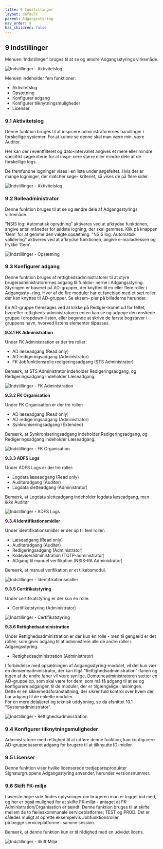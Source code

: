 ```yaml
---
title: 9 Indstillinger
layout: default
parent: Adgangsstyring
nav_order: 9
has_children: false
---
```


## 9 Indstillinger

Menuen ’Indstillinger’ bruges til at se og ændre Adgangsstyrings virkemåde.

![Indstillinger - Aktivitetslog](Billedmateriale\IndstillingerOversigt.png)

Menuen indeholder fem funktioner:

* Aktivitetslog
* Opsætning
* Konfigurer adgang
* Konfigurer tilknytningsmuligheder
* Licenser

### 9.1 Aktivitetslog
Denne funktion bruges til at inspicere administratorernes handlinger i forskellige systemer. For at kunne se
denne skal man være min. være Auditor.

Her kan der i eventfilteret og dato-intervallet angives et mere eller mindre specifikt søgekriterie for at inspi-
cere større eller mindre dele af de forskellige logs.

De fremfundne logninger vises i en liste under søgefeltet. Hvis der er mange logninger, der matcher søge-
kriteriet, så vises de på flere sider.

![Indstillinger - Aktivitetslog](Billedmateriale\IndstillingerAktivitetslog.png)

### 9.2 Rolleadministrator

Denne funktion bruges til at se og ændre dele af Adgangsstyrings virkemåde.

”NSIS log: Automatisk oprydning” aktiveres ved at afkrydse funktionen, angive antal måneder for ældste
logning, der skal gemmes. Klik på knappen ’Gem’ for at gemme den valgte opsætning.
”NSIS log: Automatisk validering” aktiveres ved at afkrydse funktionen, angive e-mailadressen og trykke
’Gem’.

![Indstillinger - Opsætning](Billedmateriale\IndstillingerOpsætning.png)

### 9.3 Konfigurer adgang

Denne funktion bruges af rettighedsadministratorer til at styre brugeradministratorernes adgang til funktio-
nerne i Adgangsstyring. Styringen er baseret på AD-grupper, der knyttes til en eller flere roller i Adgangssty-
ring. Hver af de fire moduler har et faneblad med et sæt roller, der kan knyttes til AD-grupper. Se eksem-
pler på billederne herunder.

En AD-gruppe fremsøges ved at klikke på Redigér-ikonet ud for feltet, hvorefter rettigheds-administratoren
enten kan se og udpege den ønskede gruppe i dropdown-listen, eller begynde at skrive de første bogstaver
i gruppens navn, hvorved listens elementer tilpasses.

**9.3.1 FK Administration**

Under FK Administration er der tre roller:
* AD læseadgang (Read only)
* AD redigeringsadgang (Administrator)
* FK Jobfunktionsrolle redigeringsadgang (STS Administrator)

Bemærk, at STS Administrator indeholder Redigeringsadgang, og Redigeringsadgang indeholder Læseadgang.

![Indstillinger - FK Administration](Billedmateriale\KonfigurerAdgangFKadministration.png)

**9.3.2 FK Organisation**

Under FK Organisation er der tre roller:
* AD læseadgang (Read only)
* AD redigeringsadgang (Administrator)
* Synkroniseringsadgang (Extended)

Bemærk, at Synkroniseringsadgang indeholder Redigeringsadgang, og Redigeringsadgang indeholder Læseadgang.

![Indstillinger - FK Organisation](Billedmateriale\KonfigurerAdgangFKOrganisation.png)

**9.3.3 ADFS Logs**

Under ADFS Logs er der tre roller:
* Logdata læseadgang (Read only)
* Auditøradgang (Auditør)
* Logdata sletteadgang (Administrator)

Bemærk, at Logdata sletteadgang indeholder logdata læseadgang, men _ikke_ Auditør

![Indstillinger - ADFS Logs](Billedmateriale\KonfigurerAdgangADFSLogs.png)

**9.3.4 Identifikationsmidler**

Under identifikationsmidler er der op til fem roller:
* Læseadgang (Read only)
* Auditøradgang (Auditør)
* Redigeringsadgang (Administrator)
* Kodeviseradministration (TOTP-administrator)
* ADgang til manuel verifikation (NSIS-RA Administrator)

Bemærk, at manuel verifikation er et tilkøbsmodul. 

![Indstillinger - Identifikationsmidler](Billedmateriale\KonfigurerAdgangIdentifikationsmidler.png)

**9.3.5 Certifikatstyring**

Under certifikatstyring er der kun én rolle:
* Certifikatstyring (Administrator)

![Indstillinger - Certifikatstyring](Billedmateriale\KonfigurerAdgangCertifikatstyring.png)

**9.3.6 Rettighedsadministration**

Under Rettighedsadministration er der kun én rolle - men til gengæld er det rollen, som giver adgang til at
administrere alle de andre roller i Adgangsstyring.
* Rettighedsadministration  (Administrator)

I forbindelse med opsætningen af Adgangsstyring-modulet, vil det kun vær en domæneadministrator, der kan tilgå "Rettighedsadministration"-fanen
og ingen af de andre faner vil være synlige. Domæneadministratoren sætter en AD-gruppe op, som skal være for dem, som må få adgang til at se og konfigurere
adgangen til de moduler, der er tilgængelige i løsningen.\
Dette er en sikkerhedsforanstaltning, der sikrer fuld kontrol over hvem der har adgang til de enkelte moduler.\
For en mere detaljeret og teknisk uddybning, se da afsnittet 10.1 "Systemadministrator".

![Indstillinger - Rettighedsadministration](Billedmateriale\KonfigurerAdgangRettighedsadministration.png)

### 9.4 Konfigurer tilknytningsmuligheder
Administratorer med rettighed til at udføre denne funktion, kan konfigurere AD-gruppebaseret adgang for brugere til at tilknyutte ID-midler.

### 9.5 Licenser
Denne funktion viser hvilke licenserede tredjepartsprodukter Signaturgruppens Adgangsstyring anvender, herunder versionsnummer.

### 9.6 Skift FK-miljø
I øverste højre side findes oplysninger om brugeren man er logget ind med, og her er også mulighed for at skifte FK-miljø - antaget at FK-Administration/Organisation er tændt.
Denne funktion bruges til at skifte mellem de to fælleskommunale serviceplatforme; TEST og PROD. Det er således muligt at oprette eksempelvis Jobfunktionsroller\
på begge serviceplatforme i samme session. 

Bemærk, at denne funktion kun er til rådighed med en udvidet licens. 

![Indstillinger - Skift Miljø](Billedmateriale\IndstillingerSkiftmiljø.png)
